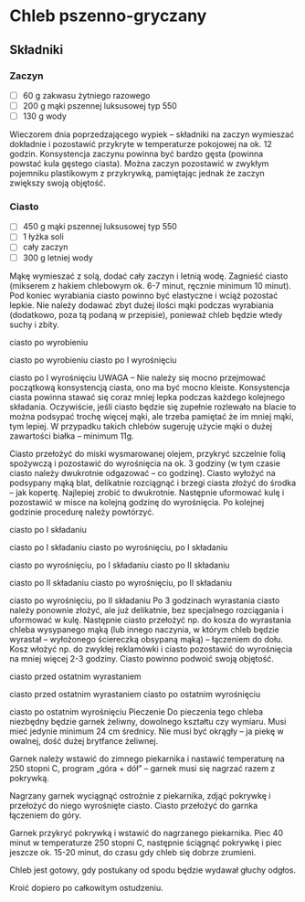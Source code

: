 # Chleb pszenno-gryczany

## Składniki

### Zaczyn

- [ ] 60 g zakwasu żytniego razowego
- [ ] 200 g mąki pszennej luksusowej typ 550
- [ ] 130 g wody

Wieczorem dnia poprzedzającego wypiek – składniki na zaczyn wymieszać dokładnie i pozostawić przykryte w temperaturze pokojowej na ok. 12 godzin. Konsystencja zaczynu powinna być bardzo gęsta (powinna powstać kula gęstego ciasta). Można zaczyn pozostawić w zwykłym pojemniku plastikowym z przykrywką, pamiętając jednak że zaczyn zwiększy swoją objętość.

### Ciasto

- [ ] 450 g mąki pszennej luksusowej typ 550
- [ ] 1 łyżka soli
- [ ] cały zaczyn
- [ ] 300 g letniej wody

Mąkę wymieszać z solą, dodać cały zaczyn i letnią wodę. Zagnieść ciasto (mikserem z hakiem chlebowym ok. 6-7 minut, ręcznie minimum 10 minut). Pod koniec wyrabiania ciasto powinno być elastyczne i wciąż pozostać lepkie. Nie należy dodawać zbyt dużej ilości mąki podczas wyrabiania (dodatkowo, poza tą podaną w przepisie), ponieważ chleb będzie wtedy suchy i zbity.

ciasto po wyrobieniu

ciasto po wyrobieniu
ciasto po I wyrośnięciu

ciasto po I wyrośnięciu
UWAGA – Nie należy się mocno przejmować początkową konsystencją ciasta, ono ma być mocno kleiste. Konsystencja ciasta powinna stawać się coraz mniej lepka podczas każdego kolejnego składania. Oczywiście, jeśli ciasto będzie się zupełnie rozlewało na blacie to można podsypać trochę więcej mąki, ale trzeba pamiętać że im mniej mąki, tym lepiej. W przypadku takich chlebów sugeruję użycie mąki o dużej zawartości białka – minimum 11g.

Ciasto przełożyć do miski wysmarowanej olejem, przykryć szczelnie folią spożywczą i pozostawić do wyrośnięcia na ok. 3 godziny (w tym czasie ciasto należy dwukrotnie odgazować – co godzinę). Ciasto wyłożyć na podsypany mąką blat, delikatnie rozciągnąć i brzegi ciasta złożyć do środka – jak kopertę. Najlepiej zrobić to dwukrotnie. Następnie uformować kulę i pozostawić w misce na kolejną godzinę do wyrośnięcia. Po kolejnej godzinie procedurę należy powtórzyć.

ciasto po I składaniu

ciasto po I składaniu
ciasto po wyrośnięciu, po I składaniu

ciasto po wyrośnięciu, po I składaniu
ciasto po II składaniu

ciasto po II składaniu
ciasto po wyrośnięciu, po II składaniu

ciasto po wyrośnięciu, po II składaniu
Po 3 godzinach wyrastania ciasto należy ponownie złożyć, ale już delikatnie, bez specjalnego rozciągania i uformować w kulę. Następnie ciasto przełożyć np. do kosza do wyrastania chleba wysypanego mąką (lub innego naczynia, w którym chleb będzie wyrastał – wyłożonego ściereczką obsypaną mąką) – łączeniem do dołu. Kosz włożyć np. do zwykłej reklamówki i ciasto pozostawić do wyrośnięcia na mniej więcej 2-3 godziny. Ciasto powinno podwoić swoją objętość.

ciasto przed ostatnim wyrastaniem

ciasto przed ostatnim wyrastaniem
ciasto po ostatnim wyrośnięciu

ciasto po ostatnim wyrośnięciu
Pieczenie
Do pieczenia tego chleba niezbędny będzie garnek żeliwny, dowolnego kształtu czy wymiaru. Musi mieć jedynie minimum 24 cm średnicy. Nie musi być okrągły – ja piekę w owalnej, dość dużej brytfance żeliwnej.

Garnek należy wstawić do zimnego piekarnika i nastawić temperaturę na 250 stopni C, program „góra + dół” – garnek musi się nagrzać razem z pokrywką.

Nagrzany garnek wyciągnąć ostrożnie z piekarnika, zdjąć pokrywkę i przełożyć do niego  wyrośnięte ciasto. Ciasto przełożyć do garnka łączeniem do góry.

Garnek przykryć pokrywką i wstawić do nagrzanego piekarnika. Piec 40 minut w temperaturze 250 stopni C, następnie ściągnąć pokrywkę i piec jeszcze ok. 15-20 minut, do czasu gdy chleb się dobrze zrumieni.

Chleb jest gotowy, gdy postukany od spodu będzie wydawał głuchy odgłos.

Kroić dopiero po całkowitym ostudzeniu.
